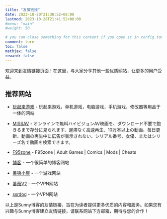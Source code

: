 ```yaml
---
title: "友情链接"
date: 2023-10-20T21:38:52+08:00
lastmod: 2023-10-28T21:41:52+08:00
#menu: "main"
#weight: 50

# you can close something for this content if you open it in config.toml.
comment: ture
toc: false
mathjax: false
reward: false
---
```


欢迎来到友情链接页面！在这里，与大家分享其他一些优质网站，让更多的用户受益。

## 推荐网站 ##

- [玩起来游戏](https://www.688qf.com?aff=72907) - 玩起来游戏，单机游戏，电脑游戏，手机游戏，修改器等用品于一体的网站

- [MISSAV](https://thisav.com/) - オンラインで無料ハイビジョンAV映画を、ダウンロード不要で飽きるまで存分に見られます、遅滞なく高速再生、10万本以上の動画、毎日更新、動画の再生中に広告が表示されない、シリアル番号、女優、またはシリーズ名で動画を検索できます。

- [F95zone](https://f95zone.to/) - F95zone | Adult Games | Comics | Mods | Cheats

- [博客](https://www.vipasiatravel.com/) - 一个很简单的博客网站

- [呆狼小屋](https://www.dailangxiaowu.com/) - 一个游戏网站

- [番茄V2](https://fanqie-v2.buzz/) - 一个VPN网站

- [ssrdog](https://dog.ssrdog.com/) - 一个VPN网站


以上是Sunny博客的友情链接，旨在为读者提供更多优质的内容和服务。如果您有兴趣与Sunny博客建立友情链接，请联系网站下方邮箱，期待与您的合作！